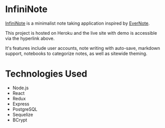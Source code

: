 # InfiniNote

[InfiniNote](https://infininote.herokuapp.com/ "Live site hosted on Heroku") is a minimalist note taking application inspired by [EverNote](https://evernote.com/, "EverNote").

This project is hosted on Heroku and the live site with demo is accessible via the hyperlink above.

It's features include user accounts, note writing with auto-save, markdown support, notebooks to categorize notes, as well as sitewide theming.

# Technologies Used
- Node.js
- React
- Redux
- Express
- PostgreSQL
- Sequelize
-  BCrypt


